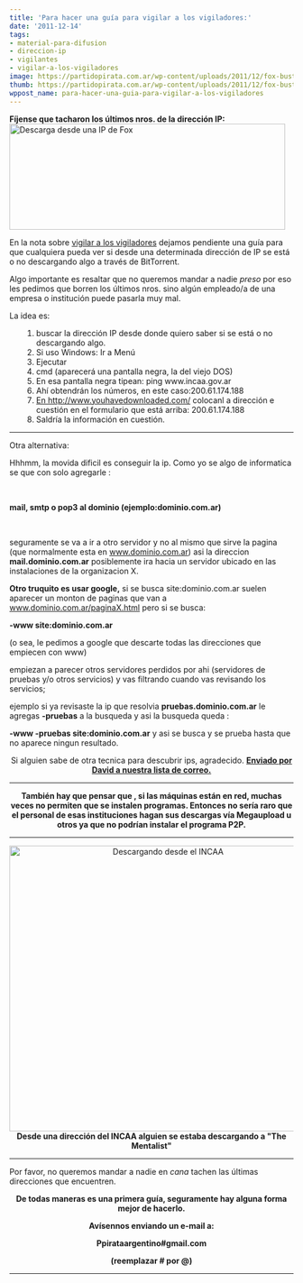 ```yaml
---
title: 'Para hacer una guía para vigilar a los vigiladores:'
date: '2011-12-14'
tags:
- material-para-difusion
- direccion-ip
- vigilantes
- vigilar-a-los-vigiladores
image: https://partidopirata.com.ar/wp-content/uploads/2011/12/fox-bust.jpg
thumb: https://partidopirata.com.ar/wp-content/uploads/2011/12/fox-bust-150x150.jpg
wppost_name: para-hacer-una-guia-para-vigilar-a-los-vigiladores
---
```


<strong>Fíjense que tacharon los últimos nros. de la dirección IP:</strong>
<a href="https://partidopirata.com.ar/wp-content/uploads/2011/12/fox-bust.jpg"><img class="aligncenter size-full wp-image-2571" title="fox-bust" src="https://partidopirata.com.ar/wp-content/uploads/2011/12/fox-bust.jpg" alt="Descarga desde una IP de Fox" width="489" height="188" /></a>

En la nota sobre <a href="https://partidopirata.com.ar/2568/para-perseguir-a-los-perseguidores-desde-las-ip-de-los-grandes-estudios-tambien-se-decarga-material">vigilar a los vigiladores</a> dejamos pendiente una guía para que cualquiera pueda ver si desde una determinada dirección de IP se está o no descargando algo a través de BitTorrent.

Algo importante es resaltar que no queremos mandar a nadie <em>preso </em>por eso les pedimos que borren los últimos nros. sino algún empleado/a de una empresa o institución puede pasarla muy mal.

La idea es:
<ol>
<ol>
	<li>buscar la dirección IP desde donde quiero saber si se está o no descargando algo.</li>
	<li>Si uso Windows: Ir a Menú</li>
	<li>Ejecutar</li>
	<li>cmd (aparecerá una pantalla negra, la del viejo DOS)</li>
	<li>En esa pantalla negra tipean: ping www.incaa.gov.ar</li>
	<li>Ahí obtendrán los números, en este caso:200.61.174.188</li>
	<li><a href="http://www.youhavedownloaded.com/" target="_blank">En http://www.youhavedownloaded.com/</a> colocanl a dirección e cuestión en el formulario que está arriba:
200.61.174.188</li>
	<li>Saldría la información en cuestión.</li>
</ol>
</ol>

<hr />

Otra alternativa:

Hhhmm, la movida dificil es conseguir la ip.
Como yo se algo de informatica se que con solo agregarle :

&nbsp;

<strong>mail, smtp o pop3 al dominio (ejemplo:dominio.com.ar)</strong>

&nbsp;

seguramente se va a ir a otro servidor y no al mismo que sirve la pagina (que normalmente esta en www.dominio.com.ar) asi la direccion<strong> mail.dominio.com.ar</strong> posiblemente ira hacia un servidor ubicado en las instalaciones de la organizacion X.

<strong>Otro truquito es usar google,</strong> si se busca site:dominio.com.ar suelen aparecer un monton de paginas que van a www.dominio.com.ar/paginaX.html pero si se busca:

<strong>-www site:dominio.com.ar</strong>

(o sea, le pedimos a google que descarte todas las direcciones que empiecen con www)

empiezan a parecer otros servidores perdidos por ahi (servidores de pruebas y/o otros servicios) y vas filtrando cuando vas revisando los servicios;

ejemplo si ya revisaste la ip que resolvia <strong>pruebas.dominio.com.ar</strong> le agregas <strong>-pruebas</strong> a la busqueda y asi la busqueda queda :

<strong>-www -pruebas site:dominio.com.ar</strong> y asi se busca y se prueba hasta que no aparece ningun resultado.
<p style="text-align: center;">Si alguien sabe de otra tecnica para descubrir ips, agradecido.
<strong><a href="http://lists.partidopirata.com.ar/pipermail/general-partidopirata.com.ar/2011-December/013784.html" target="_blank">Enviado por David a nuestra lista de correo.</a></strong></p>
<p style="text-align: center;"><strong>
</strong></p>


<hr />
<p style="text-align: center;"><strong>También hay que pensar que , si las máquinas están en red, muchas veces no permiten que se instalen programas. Entonces no sería raro que el personal de esas instituciones hagan sus descargas vía Megaupload u otros ya que no podrían instalar el programa P2P.</strong></p>


<hr />
<p style="text-align: center;"><a href="https://partidopirata.com.ar/wp-content/uploads/2011/12/Screenshot-at-2011-12-14-18_17_53.png"><img class="aligncenter size-full wp-image-2578" title="Screenshot at 2011-12-14 18_17_53" src="https://partidopirata.com.ar/wp-content/uploads/2011/12/Screenshot-at-2011-12-14-18_17_53.png" alt="Descargando desde el INCAA" width="547" height="507" /></a>
<strong>Desde una dirección del INCAA alguien se estaba descargando a "The Mentalist"</strong></p>


<hr />

Por favor, no queremos mandar a nadie en <em>cana </em>tachen las últimas direcciones que encuentren.
<p style="text-align: center;"><strong>De todas maneras es una primera guía, seguramente hay alguna forma mejor de hacerlo.</strong></p>
<p style="text-align: center;"><strong>Avísennos enviando un e-mail a:</strong></p>
<p style="text-align: center;"><strong>Ppirataargentino#gmail.com</strong></p>
<p style="text-align: center;"><strong>(reemplazar # por @)</strong></p>


<hr />

&nbsp;
